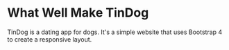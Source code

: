 # What Well Make TinDog

TinDog is a dating app for dogs. It's a simple website that uses Bootstrap 4 to create a responsive layout.
